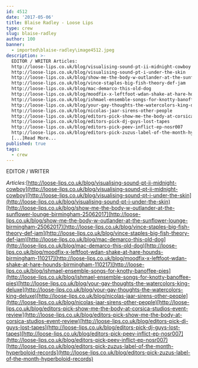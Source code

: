 ```yaml
---
id: 4512
date: '2017-05-06'
title: Blaise Radley - Loose Lips
type: crew
slug: blaise-radley
author: 100
banner:
  - imported\blaise-radley\image4512.jpeg
description: >-
  EDITOR / WRITER Articles:
  http://loose-lips.co.uk/blog/visualising-sound-pt-ii-midnight-cowboy
  http://loose-lips.co.uk/blog/visualising-sound-pt-i-under-the-skin
  http://loose-lips.co.uk/blog/show-me-the-body-w-outlander-at-the-sunflower-lounge-birmingham-25062017
  http://loose-lips.co.uk/blog/vince-staples-big-fish-theory-def-jam
  http://loose-lips.co.uk/blog/mac-demarco-this-old-dog
  http://loose-lips.co.uk/blog/moodfix-x-leftfoot-wdan-shake-at-hare-hounds-birmingham-110217
  http://loose-lips.co.uk/blog/ishmael-ensemble-songs-for-knotty-banoffee-pies
  http://loose-lips.co.uk/blog/your-gay-thoughts-the-watercolors-king-deluxe
  http://loose-lips.co.uk/blog/nicolas-jaar-sirens-other-people
  http://loose-lips.co.uk/blog/editors-pick-show-me-the-body-at-corsica-studios-event-review
  http://loose-lips.co.uk/blog/editors-pick-dj-guys-lost-tapes
  http://loose-lips.co.uk/blog/editors-pick-peev-inflict-ep-nosr007
  http://loose-lips.co.uk/blog/editors-pick-zuzus-label-of-the-month-hyperboloid-records
  [...]Read More...
published: true
tags:
  - crew
---
```

EDITOR / WRITER

_Articles:_[http://loose-lips.co.uk/blog/visualising-sound-pt-ii-midnight-cowboy](http://loose-lips.co.uk/blog/visualising-sound-pt-ii-midnight-cowboy)[http://loose-lips.co.uk/blog/visualising-sound-pt-i-under-the-skin](http://loose-lips.co.uk/blog/visualising-sound-pt-i-under-the-skin)[http://loose-lips.co.uk/blog/show-me-the-body-w-outlander-at-the-sunflower-lounge-birmingham-25062017](http://loose-lips.co.uk/blog/show-me-the-body-w-outlander-at-the-sunflower-lounge-birmingham-25062017)[http://loose-lips.co.uk/blog/vince-staples-big-fish-theory-def-jam](http://loose-lips.co.uk/blog/vince-staples-big-fish-theory-def-jam)[http://loose-lips.co.uk/blog/mac-demarco-this-old-dog](http://loose-lips.co.uk/blog/mac-demarco-this-old-dog)[http://loose-lips.co.uk/blog/moodfix-x-leftfoot-wdan-shake-at-hare-hounds-birmingham-110217](http://loose-lips.co.uk/blog/moodfix-x-leftfoot-wdan-shake-at-hare-hounds-birmingham-110217)[http://loose-lips.co.uk/blog/ishmael-ensemble-songs-for-knotty-banoffee-pies](http://loose-lips.co.uk/blog/ishmael-ensemble-songs-for-knotty-banoffee-pies)[http://loose-lips.co.uk/blog/your-gay-thoughts-the-watercolors-king-deluxe](http://loose-lips.co.uk/blog/your-gay-thoughts-the-watercolors-king-deluxe)[http://loose-lips.co.uk/blog/nicolas-jaar-sirens-other-people](http://loose-lips.co.uk/blog/nicolas-jaar-sirens-other-people)[http://loose-lips.co.uk/blog/editors-pick-show-me-the-body-at-corsica-studios-event-review](http://loose-lips.co.uk/blog/editors-pick-show-me-the-body-at-corsica-studios-event-review)[http://loose-lips.co.uk/blog/editors-pick-dj-guys-lost-tapes](http://loose-lips.co.uk/blog/editors-pick-dj-guys-lost-tapes)[http://loose-lips.co.uk/blog/editors-pick-peev-inflict-ep-nosr007](http://loose-lips.co.uk/blog/editors-pick-peev-inflict-ep-nosr007)[http://loose-lips.co.uk/blog/editors-pick-zuzus-label-of-the-month-hyperboloid-records](http://loose-lips.co.uk/blog/editors-pick-zuzus-label-of-the-month-hyperboloid-records)